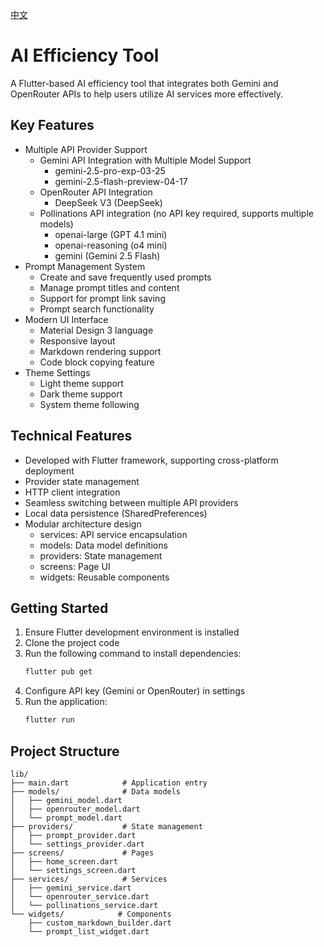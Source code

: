 [中文](README.md)

# AI Efficiency Tool

A Flutter-based AI efficiency tool that integrates both Gemini and OpenRouter APIs to help users utilize AI services more effectively.

## Key Features

- Multiple API Provider Support
  - Gemini API Integration with Multiple Model Support
    - gemini-2.5-pro-exp-03-25
    - gemini-2.5-flash-preview-04-17
  - OpenRouter API Integration 
    - DeepSeek V3 (DeepSeek)
  - Pollinations API integration (no API key required, supports multiple models)
    - openai-large (GPT 4.1 mini)
    - openai-reasoning (o4 mini)
    - gemini (Gemini 2.5 Flash)
- Prompt Management System
  - Create and save frequently used prompts
  - Manage prompt titles and content
  - Support for prompt link saving
  - Prompt search functionality
- Modern UI Interface
  - Material Design 3 language
  - Responsive layout
  - Markdown rendering support
  - Code block copying feature
- Theme Settings
  - Light theme support
  - Dark theme support
  - System theme following

## Technical Features

- Developed with Flutter framework, supporting cross-platform deployment
- Provider state management
- HTTP client integration
- Seamless switching between multiple API providers
- Local data persistence (SharedPreferences)
- Modular architecture design
  - services: API service encapsulation
  - models: Data model definitions
  - providers: State management
  - screens: Page UI
  - widgets: Reusable components

## Getting Started

1. Ensure Flutter development environment is installed
2. Clone the project code
3. Run the following command to install dependencies:
   ```bash
   flutter pub get
   ```
4. Configure API key (Gemini or OpenRouter) in settings
5. Run the application:
   ```bash
   flutter run
   ```

## Project Structure

```
lib/
├── main.dart            # Application entry
├── models/              # Data models
│   ├── gemini_model.dart
│   ├── openrouter_model.dart
│   └── prompt_model.dart
├── providers/           # State management
│   ├── prompt_provider.dart
│   └── settings_provider.dart
├── screens/             # Pages
│   ├── home_screen.dart
│   └── settings_screen.dart
├── services/            # Services
│   ├── gemini_service.dart
│   └── openrouter_service.dart
│   └── pollinations_service.dart
└── widgets/            # Components
    ├── custom_markdown_builder.dart
    └── prompt_list_widget.dart
```